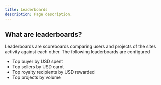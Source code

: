 ```yaml
---
title: Leaderboards
description: Page description.
---
```


## What are leaderboards?

Leaderboards are scoreboards comparing users and projects of the sites activity against each other. The following leaderboards are configured

* Top buyer by USD spent
* Top sellers by USD earnt
* Top royalty recipients by USD rewarded
* Top projects by volume
